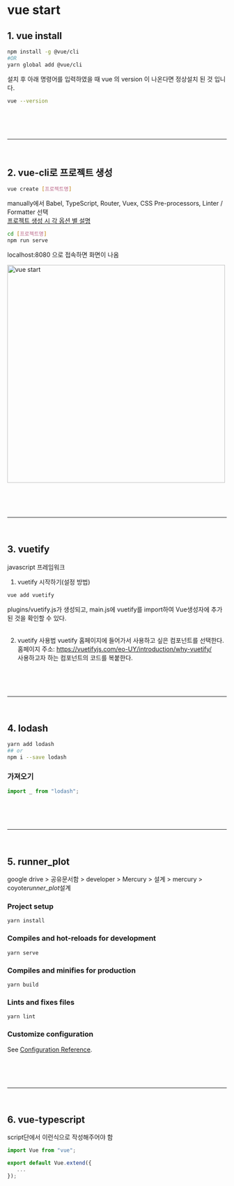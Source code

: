 # vue start

## 1. vue install

```bash
npm install -g @vue/cli
#OR
yarn global add @vue/cli
```

설치 후 아래 명령어를 입력하였을 때 vue 의 version 이 나온다면 정상설치 된 것 입니다.

```bash
vue --version
```

<br/><br/><br/>

---

<br/>

## 2. vue-cli로 프로젝트 생성

```bash
vue create [프로젝트명]
```

manually에서
Babel, TypeScript, Router, Vuex, CSS Pre-processors, Linter / Formatter 선택  
[프로젝트 생성 시 각 옵션 별 설명](https://ux.stories.pe.kr/136?category=770389)

```bash
cd [프로젝트명]
npm run serve
```

localhost:8080 으로 접속하면 화면이 나옴

<img src="https://3390074290-files.gitbook.io/~/files/v0/b/gitbook-legacy-files/o/assets%2F-LYGyJlfT4aHSW1TgIhy%2F-LYLO6SX1LoASoJ_c7t2%2F-LYLO86tTeBfSyZbguUB%2Fimage.png?alt=media&token=e2c62d7c-3639-4bd2-97a2-02e284aa02e6" width="500px" title="vue start">

<br/><br/><br/>

---

<br/>

## 3. vuetify

javascript 프레임워크

1. vuetify 시작하기(설정 방법)

```bash
vue add vuetify
```

plugins/vuetify.js가 생성되고, main.js에 vuetify를 import하여 Vue생성자에 추가된 것을 확인할 수 있다.
<br><br>

2. vuetify 사용법
   vuetify 홈페이지에 들어가서 사용하고 싶은 컴포넌트를 선택한다.  
   홈페이지 주소: https://vuetifyjs.com/eo-UY/introduction/why-vuetify/  
   사용하고자 하는 컴포넌트의 코드를 복붙한다.

<br/><br/><br/>

---

<br/>

## 4. lodash

```bash
yarn add lodash
## or
npm i --save lodash
```

### 가져오기

```js
import _ from "lodash";
```

<br/><br/><br/>

---

<br/>

## 5. runner_plot

google drive > 공유문서함 > developer > Mercury > 설계 > mercury > coyote*runner_plot*설계

### Project setup

```
yarn install
```

### Compiles and hot-reloads for development

```
yarn serve
```

### Compiles and minifies for production

```
yarn build
```

### Lints and fixes files

```
yarn lint
```

### Customize configuration

See [Configuration Reference](https://cli.vuejs.org/config/).

<br/><br/><br/>

---

<br/>

## 6. vue-typescript

script단에서 이런식으로 작성해주어야 함

```ts
import Vue from "vue";

export default Vue.extend({
   ...
});
```
